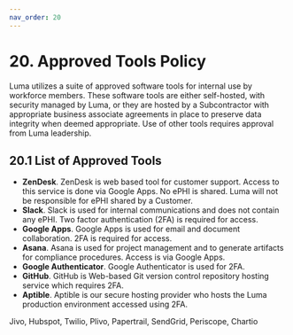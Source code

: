 ```yaml
---
nav_order: 20
---
```


# 20. Approved Tools Policy

Luma utilizes a suite of approved software tools for internal use by workforce members. These software tools are either self-hosted, with security managed by Luma, or they are hosted by a Subcontractor with appropriate business associate agreements in place to preserve data integrity when deemed appropriate. Use of other tools requires approval from Luma leadership.

## 20.1 List of Approved Tools

* **ZenDesk**. ZenDesk is web based tool for customer support. Access to this service is done via Google Apps. No ePHI is shared. Luma will not be responsible for ePHI shared by a Customer.
* **Slack**. Slack is used for internal communications and does not contain any ePHI. Two factor authentication (2FA) is required for access.
* **Google Apps**. Google Apps is used for email and document collaboration. 2FA is required for access.
* **Asana**. Asana is used for project management and to generate artifacts for compliance procedures. Access is via Google Apps.
* **Google Authenticator**. Google Authenticator is used for 2FA.
* **GitHub**. GitHub is Web-based Git version control repository hosting service which requires 2FA.
* **Aptible**. Aptible is our secure hosting provider who hosts the Luma production environment accessed using 2FA.

Jivo, Hubspot, Twilio, Plivo, Papertrail, SendGrid, Periscope, Chartio
